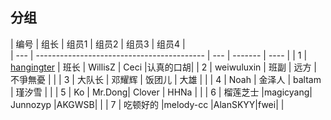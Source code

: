 ## 分组

| 编号  | 组长                                         | 组员1 | 组员2     | 组员3  | 组员4 |  
| --- | ------------------------------------------ | --- | ------- | ---- |
| 1   | [hangingter](http://github.com/hangingter) | 班长  | WillisZ | Ceci |认真的口胡|
| 2   | weiwuluxin                                 | 班副  | 远方      | 不爭無憂 |    |
| 3   | 大队长                                      | 邓耀辉 | 饭团儿     | 大雄   |   |
| 4   | Noah                                       | 金泽人 | baltam  | 瑾汐雪  |    |
| 5   | Ko                                         | Mr.Dong|  Clover | HHNa |  |
| 6   | 榴莲芝士                                    |magicyang| Junnozyp |AKGWSB|   |
| 7   | 吃顿好的                                    |melody-cc |AlanSKYY|fwei|     |


